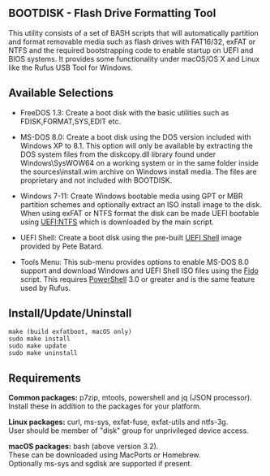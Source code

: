 ## BOOTDISK - Flash Drive Formatting Tool

This utility consists of a set of BASH scripts that will automatically partition and format removable media such as flash drives with FAT16/32, exFAT or NTFS and the required bootstrapping code to enable startup on UEFI and BIOS systems. It provides some functionality under macOS/OS X and Linux like the Rufus USB Tool for Windows.

Available Selections
--------------------

- FreeDOS 1.3: Create a boot disk with the basic utilities such as FDISK,FORMAT,SYS,EDIT etc.

- MS-DOS 8.0: Create a boot disk using the DOS version included with Windows XP to 8.1. This option will only be available by extracting the DOS system files from the diskcopy.dll library found under Windows\SysWOW64 on a working system or in the same folder inside the sources\install.wim archive on Windows install media. The files are proprietary and not included with BOOTDISK.

- Windows 7-11: Create Windows bootable media using GPT or MBR partition schemes and optionally extract an ISO install image to the disk. When using exFAT or NTFS format the disk can be made UEFI bootable using [UEFI:NTFS](https://github.com/pbatard/uefi-ntfs) which is downloaded by the main script.

- UEFI Shell: Create a boot disk using the pre-built [UEFI Shell](https://github.com/pbatard/UEFI-Shell) image provided by Pete Batard.

- Tools Menu: This sub-menu provides options to enable MS-DOS 8.0 support and download Windows and UEFI
Shell ISO files using the [Fido](https://github.com/pbatard/Fido) script. This requires [PowerShell](https://learn.microsoft.com/en-us/powershell/scripting/install/installing-powershell?view=powershell-7.3) 3.0 or greater and is the same feature used by Rufus.

Install/Update/Uninstall
------------------------
```
make (build exfatboot, macOS only)
sudo make install
sudo make update
sudo make uninstall
```

Requirements
------------
**Common packages:** p7zip, mtools, powershell and jq (JSON processor).  
Install these in addition to the packages for your platform.

**Linux packages:** curl, ms-sys, exfat-fuse, exfat-utils and ntfs-3g.  
User should be member of "disk" group for unprivileged device access. 

**macOS packages:** bash (above version 3.2).  
These can be downloaded using MacPorts or Homebrew.  
Optionally ms-sys and sgdisk are supported if present.
